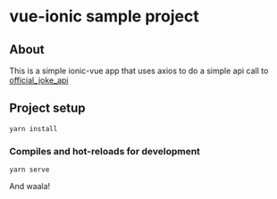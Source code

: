 # vue-ionic sample project

## About
This is a simple ionic-vue app that uses axios to do a simple api call to [official_joke_api](https://github.com/15Dkatz/official_joke_api)

## Project setup

```
yarn install
```

### Compiles and hot-reloads for development

```
yarn serve
```

And waala!
